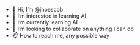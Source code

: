 - 👋 Hi, I’m @jhoescob
- 👀 I’m interested in learning AI
- 🌱 I’m currently learning AI
- 💞️ I’m looking to collaborate on anything I can do
- 📫 How to reach me, any possible way

<!---
jhoescob/jhoescob is a ✨ special ✨ repository because its `README.md` (this file) appears on your GitHub profile.
You can click the Preview link to take a look at your changes.
--->
